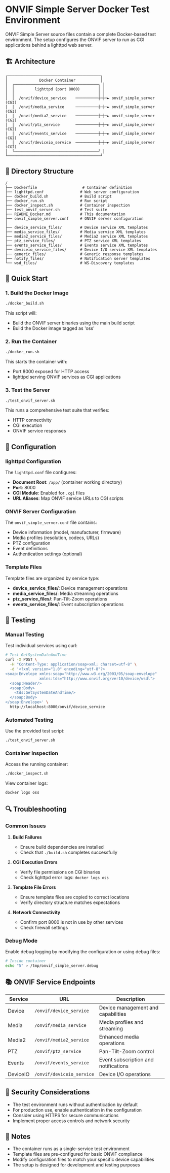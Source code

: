 # ONVIF Simple Server Docker Test Environment

ONVIF Simple Server source files contain a complete Docker-based test environment.
The setup configures the ONVIF server to run as CGI applications behind a lighttpd web server.

## 🏗️ Architecture

```
┌─────────────────────────────────────────┐
│              Docker Container           │
│  ┌─────────────────────────────────────┐ │
│  │         lighttpd (port 8000)        │ │
│  │                                     │ │
│  │  /onvif/device_service    ──────────┼─┼─► onvif_simple_server (CGI)
│  │  /onvif/media_service     ──────────┼─┼─► onvif_simple_server (CGI)
│  │  /onvif/media2_service    ──────────┼─┼─► onvif_simple_server (CGI)
│  │  /onvif/ptz_service       ──────────┼─┼─► onvif_simple_server (CGI)
│  │  /onvif/events_service    ──────────┼─┼─► onvif_simple_server (CGI)
│  │  /onvif/deviceio_service  ──────────┼─┼─► onvif_simple_server (CGI)
│  └─────────────────────────────────────┘ │
└─────────────────────────────────────────┘
```

## 📁 Directory Structure

```
/
├── Dockerfile                    # Container definition
├── lighttpd.conf                # Web server configuration
├── docker_build.sh              # Build script
├── docker_run.sh                # Run script
├── docker_inspect.sh            # Container inspection
├── test_onvif_server.sh         # Test suite
├── README_Docker.md             # This documentation
├── onvif_simple_server.conf     # ONVIF server configuration
│
├── device_service_files/        # Device service XML templates
├── media_service_files/         # Media service XML templates
├── media2_service_files/        # Media2 service XML templates
├── ptz_service_files/           # PTZ service XML templates
├── events_service_files/        # Events service XML templates
├── deviceio_service_files/      # Device I/O service XML templates
├── generic_files/               # Generic response templates
├── notify_files/                # Notification server templates
└── wsd_files/                   # WS-Discovery templates
```

## 🚀 Quick Start

### 1. Build the Docker Image

```bash
./docker_build.sh
```

This script will:
- Build the ONVIF server binaries using the main build script
- Build the Docker image tagged as 'oss'

### 2. Run the Container

```bash
./docker_run.sh
```

This starts the container with:
- Port 8000 exposed for HTTP access
- lighttpd serving ONVIF services as CGI applications

### 3. Test the Server

```bash
./test_onvif_server.sh
```

This runs a comprehensive test suite that verifies:
- HTTP connectivity
- CGI execution
- ONVIF service responses

## 🔧 Configuration

### lighttpd Configuration

The `lighttpd.conf` file configures:

- **Document Root**: `/app/` (container working directory)
- **Port**: 8000
- **CGI Module**: Enabled for `.cgi` files
- **URL Aliases**: Map ONVIF service URLs to CGI scripts

### ONVIF Server Configuration

The `onvif_simple_server.conf` file contains:

- Device information (model, manufacturer, firmware)
- Media profiles (resolution, codecs, URLs)
- PTZ configuration
- Event definitions
- Authentication settings (optional)

### Template Files

Template files are organized by service type:

- **device_service_files/**: Device management operations
- **media_service_files/**: Media streaming operations
- **ptz_service_files/**: Pan-Tilt-Zoom operations
- **events_service_files/**: Event subscription operations

## 🧪 Testing

### Manual Testing

Test individual services using curl:

```bash
# Test GetSystemDateAndTime
curl -X POST \
  -H "Content-Type: application/soap+xml; charset=utf-8" \
  -d '<?xml version="1.0" encoding="utf-8"?>
<soap:Envelope xmlns:soap="http://www.w3.org/2003/05/soap-envelope"
               xmlns:tds="http://www.onvif.org/ver10/device/wsdl">
  <soap:Header/>
  <soap:Body>
    <tds:GetSystemDateAndTime/>
  </soap:Body>
</soap:Envelope>' \
  http://localhost:8000/onvif/device_service
```

### Automated Testing

Use the provided test script:

```bash
./test_onvif_server.sh
```

### Container Inspection

Access the running container:

```bash
./docker_inspect.sh
```

View container logs:

```bash
docker logs oss
```

## 🔍 Troubleshooting

### Common Issues

1. **Build Failures**
   - Ensure build dependencies are installed
   - Check that `./build.sh` completes successfully

2. **CGI Execution Errors**
   - Verify file permissions on CGI binaries
   - Check lighttpd error logs: `docker logs oss`

3. **Template File Errors**
   - Ensure template files are copied to correct locations
   - Verify directory structure matches expectations

4. **Network Connectivity**
   - Confirm port 8000 is not in use by other services
   - Check firewall settings

### Debug Mode

Enable debug logging by modifying the configuration or using debug files:

```bash
# Inside container
echo "5" > /tmp/onvif_simple_server.debug
```

## 📚 ONVIF Service Endpoints

| Service | URL | Description |
|---------|-----|-------------|
| Device | `/onvif/device_service` | Device management and capabilities |
| Media | `/onvif/media_service` | Media profiles and streaming |
| Media2 | `/onvif/media2_service` | Enhanced media operations |
| PTZ | `/onvif/ptz_service` | Pan-Tilt-Zoom control |
| Events | `/onvif/events_service` | Event subscription and notifications |
| DeviceIO | `/onvif/deviceio_service` | Device I/O operations |

## 🔐 Security Considerations

- The test environment runs without authentication by default
- For production use, enable authentication in the configuration
- Consider using HTTPS for secure communications
- Implement proper access controls and network security

## 📝 Notes

- The container runs as a single-service test environment
- Template files are pre-configured for basic ONVIF compliance
- Modify configuration files to match your specific device capabilities
- The setup is designed for development and testing purposes
